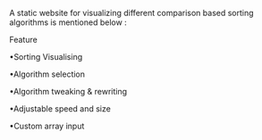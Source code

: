A static website for visualizing different comparison based sorting algorithms is mentioned below : 

Feature

•Sorting Visualising

•Algorithm selection

•Algorithm tweaking & rewriting

•Adjustable speed and size

•Custom array input




